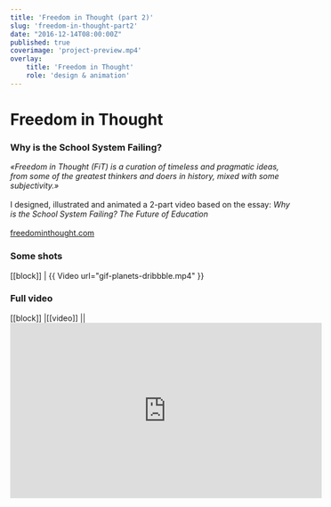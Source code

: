 ```yaml
---
title: 'Freedom in Thought (part 2)'
slug: 'freedom-in-thought-part2'
date: "2016-12-14T08:00:00Z"
published: true
coverimage: 'project-preview.mp4'
overlay:
    title: 'Freedom in Thought'
    role: 'design & animation'
---
```


# Freedom in Thought

### Why is the School System Failing?

<p class="work-description">
<i>«Freedom in Thought (FiT) is a curation of timeless and pragmatic ideas, from some of the greatest thinkers and doers in history, mixed with some subjectivity.»</i><br>
<br>
I designed, illustrated and animated a 2-part video based on the essay: <em>Why is the School System Failing? The Future of Education</em><br>
<br>
<a href="https://www.freedominthought.com/">freedominthought.com</a>
</p>

### Some shots

[[block]]
| {{ Video url="gif-planets-dribbble.mp4" }}

### Full video

[[block]]
|[[video]]
|| <iframe width="560" height="315" src="https://www.youtube.com/embed/ddPA56gVxz0?rel=0&amp;showinfo=0" frameborder="0" allow="autoplay; encrypted-media" allowfullscreen></iframe>
